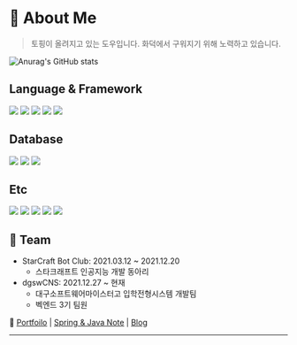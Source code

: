 # 🍕 About Me
> 토핑이 올려지고 있는 도우입니다. 화덕에서 구워지기 위해 노력하고 있습니다.

![Anurag's GitHub stats](https://github-readme-stats.vercel.app/api?username=iqpizza6349&count_private=true&show_icons=true&theme=cobalt)

<div>
  <h2>Language & Framework</h2>
  <img src="https://img.shields.io/badge/C-A8B9CC?style=for-the-badge&logo=c&logoColor=white"/> 
  <img src="https://img.shields.io/badge/Python-3776AB?style=for-the-badge&logo=python&logoColor=white"/>
  <img src="https://img.shields.io/badge/Java-FFFFFF?style=for-the-badge&logo=OpenJDK&logoColor=black"/>
  <img src="https://img.shields.io/badge/Kotlin-7F52FF?style=for-the-badge&logo=kotlin&logoColor=white"/>
  <img src="https://img.shields.io/badge/SpringBoot-6DB33F?style=for-the-badge&logo=springboot&logoColor=white"/>
</div>
<div>
  <h2>Database</h2>
  <img src="https://img.shields.io/badge/MySQL-4479A1?style=for-the-badge&logo=mysql&logoColor=white"/>
  <img src="https://img.shields.io/badge/Redis-DC382D?style=for-the-badge&logo=redis&logoColor=white"/>
  <img src="https://img.shields.io/badge/PostgreSQL-4169E1?style=for-the-badge&logo=postgreSQL&logoColor=white"/>
</div>
<div>
  <h2>Etc</h2>
  <img src="https://img.shields.io/badge/IntelliJ IDEA-black?style=for-the-badge&logo=IntelliJ IDEA&logoColor=white"/>
  <img src="https://img.shields.io/badge/git-F05032?style=for-the-badge&logo=git&logoColor=white"/>
  <img src="https://img.shields.io/badge/Docker-2496ED?style=for-the-badge&logo=Docker&logoColor=white"/>
  <img src="https://img.shields.io/badge/Postman-FF6C37?style=for-the-badge&logo=PostMan&logoColor=white"/>
  <img src="https://img.shields.io/badge/RabbitMQ-FF6600?style=for-the-badge&logo=RabbitMQ&logoColor=white"/>
</div>
<h2>📱 Team</h2>

* StarCraft Bot Club: 2021.03.12 ~ 2021.12.20
  * 스타크래프트 인공지능 개발 동아리
* dgswCNS: 2021.12.27 ~ 현재
  * 대구소프트웨어마이스터고 입학전형시스템 개발팀
  * 벡엔드 3기 팀원

📝 [Portfoilo](https://iqpizza6349.notion.site/83baabb7d94949e68cc62d2a18574fcd) | [Spring & Java Note](https://iqpizza6349.notion.site/e21bba5a5570421085b134a3650ebb55) | [Blog](https://workshop-6349.tistory.com/)

-------
